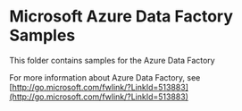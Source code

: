 # Microsoft Azure Data Factory Samples #

This folder contains samples for the Azure Data Factory

For more information about Azure Data Factory,  see [http://go.microsoft.com/fwlink/?LinkId=513883](http://go.microsoft.com/fwlink/?LinkId=513883)
